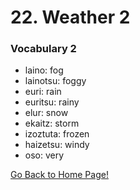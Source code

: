 # 22. Weather 2

### Vocabulary 2

*   laino: fog
*   lainotsu: foggy
*   euri: rain
*   euritsu: rainy
*   elur: snow
*   ekaitz: storm
*   izoztuta: frozen
*   haizetsu: windy
*   oso: very

[ Go Back to Home Page!](..)